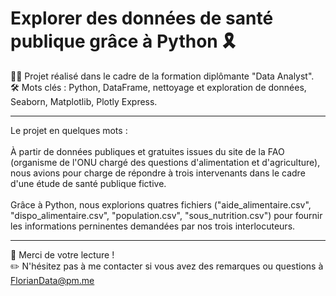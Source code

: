 # Explorer des données de santé publique grâce à Python 🎗

👨‍🎓 Projet réalisé dans le cadre de la formation diplômante "Data Analyst".<br>
🛠 Mots clés : Python, DataFrame, nettoyage et exploration de données, Seaborn, Matplotlib, Plotly Express.

---

Le projet en quelques mots :<br>
<br>À partir de données publiques et gratuites issues du site de la FAO (organisme de l'ONU chargé des questions d'alimentation et d'agriculture), nous avions pour charge de répondre à trois intervenants dans le cadre d'une étude de santé publique fictive.
<br>
<br>
Grâce à Python, nous explorions quatres fichiers ("aide_alimentaire.csv", "dispo_alimentaire.csv", "population.csv", "sous_nutrition.csv") pour fournir les informations perninentes demandées par nos trois interlocuteurs.
<br>


---

👋 Merci de votre lecture !<br>
✏️ N'hésitez pas à me contacter si vous avez des remarques ou questions à FlorianData@pm.me 
